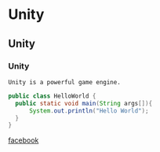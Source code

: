 # Unity
## Unity
### Unity

```
Unity is a powerful game engine.
```

```java
public class HelloWorld {
  public static void main(String args[]){
      System.out.println("Hello World");
  }
}
```
[facebook](facebook.com)
